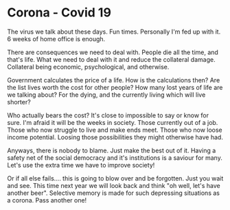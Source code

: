 # Corona - Covid 19

The virus we talk about these days. Fun times.
Personally I'm fed up with it. 6 weeks of home office is enough.

There are consequences we need to deal with. People die all the time, and that's
life. What we need to deal with it and reduce the collateral damage. 
Collateral being economic, psychological, and otherwise. 

Government calculates the price of a life. How is the calculations then? 
Are the list lives worth the cost for other people? How many lost years of life
are we talking about? For the dying, and the currently living which will live
shorter? 

Who actually bears the cost? It's close to impossible to say or know for sure.
I'm afraid it will be the weeks in society. Those currently out of a job.
Those who now struggle to live and make ends meet. Those who now loose income
potential. Loosing those possibilities they might otherwise have had.

Anyways, there is nobody to blame. Just make the best out of it. Having a
safety net of the social democracy and it's institutions is a saviour for many.
Let's use the extra time we have to improve society!

Or if all else fails.... this is going to blow over and be forgotten. Just you
wait and see. This time next year we will look back and think "oh well, let's
have another beer". Selective memory is made for such depressing situations as
a corona. Pass another one!
